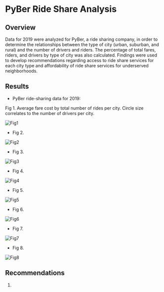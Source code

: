 # PyBer Ride Share Analysis
## Overview
Data for 2019 were analyzed for PyBer, a ride sharing company, in order to determine the relationships between the type of city (urban, suburban, and rural) and the number of drivers and riders. The percentage of total fares, riders, and drivers by type of city was also calculated.  Findings were used to develop recommendations regarding access to ride share services for each city type and affordability of ride share services for underserved neighborhoods.


## Results
  - PyBer ride-sharing data for 2019:

Fig 1. Average fare cost by total number of rides per city.  Circle size correlates to the number of drivers per city.

![Fig1](https://user-images.githubusercontent.com/95387273/150434172-9a7b218f-b10f-45a1-8e08-dba052291994.png)

  - Fig 2.
 
![Fig2](https://user-images.githubusercontent.com/95387273/150434203-d4a8a765-9902-4079-8cb6-fef22665092b.png)

  - Fig 3.

![Fig3](https://user-images.githubusercontent.com/95387273/150434222-cabc0aa4-d1cf-4093-b85a-43a33b393c0c.png)


  - Fig 4.
 
![Fig4](https://user-images.githubusercontent.com/95387273/150434235-e7c58e0c-0049-4452-82d4-fafd5bb3ce60.png)


  - Fig 5.
 
![Fig5](https://user-images.githubusercontent.com/95387273/150434253-205a5f36-87e6-487c-b782-929a016db964.png)


  - Fig 6.

![Fig6](https://user-images.githubusercontent.com/95387273/150434274-d1be0bdb-5ab0-4810-8520-f38d35e4678c.png)


  - Fig 7.

![Fig7](https://user-images.githubusercontent.com/95387273/150434281-3b4a6cdc-5651-48a9-83a7-211f1f4ad178.png)


  - Fig 8.


![Fig8](https://user-images.githubusercontent.com/95387273/150434304-cffa52e2-0d99-4045-bb22-ca0d91f66d4a.png)


## Recommendations
  1) 
